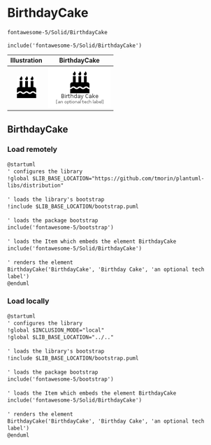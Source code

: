 # BirthdayCake


```text
fontawesome-5/Solid/BirthdayCake
```

```text
include('fontawesome-5/Solid/BirthdayCake')
```



| Illustration | BirthdayCake |
| :---: | :---: |
| ![illustration for Illustration](../../fontawesome-5/Solid/BirthdayCake.png) | ![illustration for BirthdayCake](../../fontawesome-5/Solid/BirthdayCake.Local.png) |




## BirthdayCake

### Load remotely
```plantuml
@startuml
' configures the library
!global $LIB_BASE_LOCATION="https://github.com/tmorin/plantuml-libs/distribution"

' loads the library's bootstrap
!include $LIB_BASE_LOCATION/bootstrap.puml

' loads the package bootstrap
include('fontawesome-5/bootstrap')

' loads the Item which embeds the element BirthdayCake
include('fontawesome-5/Solid/BirthdayCake')

' renders the element
BirthdayCake('BirthdayCake', 'Birthday Cake', 'an optional tech label')
@enduml
```

### Load locally
```plantuml
@startuml
' configures the library
!global $INCLUSION_MODE="local"
!global $LIB_BASE_LOCATION="../.."

' loads the library's bootstrap
!include $LIB_BASE_LOCATION/bootstrap.puml

' loads the package bootstrap
include('fontawesome-5/bootstrap')

' loads the Item which embeds the element BirthdayCake
include('fontawesome-5/Solid/BirthdayCake')

' renders the element
BirthdayCake('BirthdayCake', 'Birthday Cake', 'an optional tech label')
@enduml
```

